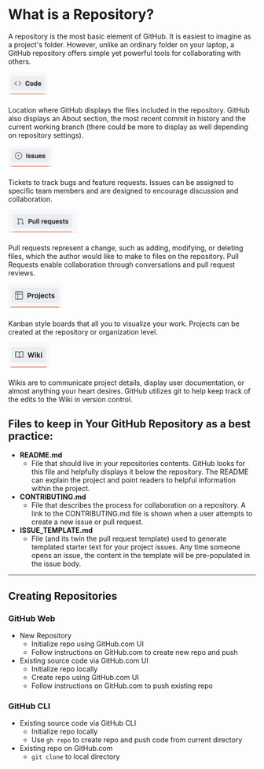 # What is a Repository?

A repository is the most basic element of GitHub. It is easiest to imagine as a project's folder. However, unlike an ordinary folder on your laptop, a GitHub repository offers simple yet powerful tools for collaborating with others.

<img src="img/image-8.png" alt="code" width="80"/>

Location where GitHub displays the files included in the repository. GitHub also displays an About section, the most recent commit in history and the current working branch (there could be more to display as well depending on repository settings).

<img src="img/image-9.png" alt="code" width="90"/>

Tickets to track bugs and feature requests. Issues can be assigned to specific team members and are designed to encourage discussion and collaboration.


<img src="img/image-10.png" alt="code" width="140"/>

Pull requests represent a change, such as adding, modifying, or deleting files, which the author would like to make to files on the repository. Pull Requests enable collaboration through conversations and pull request reviews.


<img src="img/image-11.png" alt="code" width="110"/>

Kanban style boards that all you to visualize your work. Projects can be created at the repository or organization level.

<img src="img/image-12.png" alt="code" width="85"/>

Wikis are to communicate project details, display user documentation, or almost anything your heart desires. GitHub utilizes git to help keep track of the edits to the Wiki in version control.

## Files to keep in Your GitHub Repository as a best practice:

- **README.md**
    - File that should live in your repositories contents. GitHub looks for this file and helpfully displays it below the repository. The README can explain the project and point readers to helpful information within the project.
- **CONTRIBUTING.md**
    - File that describes the process for collaboration on a repository. A link to the CONTRIBUTING.md file is shown when a user attempts to create a new issue or pull request.
- **ISSUE_TEMPLATE.md**
    - File (and its twin the pull request template) used to generate templated starter text for your project issues. Any time someone opens an issue, the content in the template will be pre-populated in the issue body.

---

## Creating Repositories

### GitHub Web

- New Repository
	- Initialize repo using GitHub.com UI
	- Follow instructions on GitHub.com to create new repo and push
- Existing source code via GitHub.com UI
	- Initialize repo locally
	- Create repo using GitHub.com UI
	- Follow instructions on GitHub.com to push existing repo

### GitHub CLI

- Existing source code via GitHub CLI
	- Initialize repo locally
	- Use `gh repo` to create repo and push code from current directory
- Existing repo on GitHub.com
	- `git clone` to local directory
